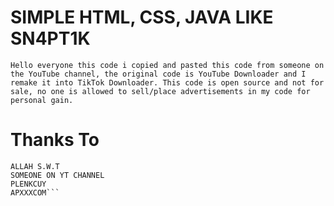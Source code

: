 # SIMPLE HTML, CSS, JAVA LIKE SN4PT1K
```Hello everyone this code i copied and pasted this code from someone on the YouTube channel, the original code is YouTube Downloader and I remake it into TikTok Downloader. This code is open source and not for sale, no one is allowed to sell/place advertisements in my code for personal gain.```
# Thanks To
```
ALLAH S.W.T
SOMEONE ON YT CHANNEL
PLENKCUY
APXXXCOM```
